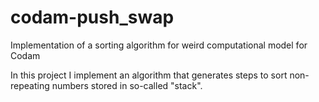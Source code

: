 # codam-push_swap

Implementation of a sorting algorithm for weird computational model for Codam

In this project I implement an algorithm that generates steps to sort non-repeating numbers stored in so-called "stack".
